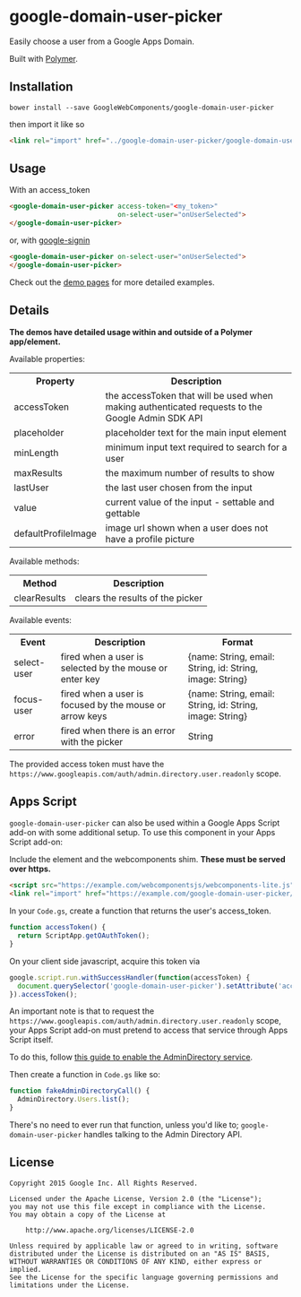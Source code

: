 # google-domain-user-picker

Easily choose a user from a Google Apps Domain.

Built with [Polymer](https://polymer-project.org).

## Installation

```
bower install --save GoogleWebComponents/google-domain-user-picker
```

then import it like so

```html
<link rel="import" href="../google-domain-user-picker/google-domain-user-picker.html">
```

## Usage

With an access_token

```html
<google-domain-user-picker access-token="<my_token>"
                           on-select-user="onUserSelected">
</google-domain-user-picker>
```

or, with [google-signin](https://github.com/GoogleWebComponents/google-signin)

```html
<google-domain-user-picker on-select-user="onUserSelected">
</google-domain-user-picker>
```

Check out the [demo pages](demo) for more detailed examples.

## Details

**The demos have detailed usage within and outside of a Polymer app/element.**

Available properties:

<table>
  <tr>
    <th>Property</th>
    <th>Description</th>
  </tr>
  <tr>
    <td>accessToken</td>
    <td>the accessToken that will be used when making authenticated requests to the Google Admin SDK API</td>
  </tr>
  <tr>
    <td>placeholder</td>
    <td>placeholder text for the main input element</td>
  </tr>
  <tr>
    <td>minLength</td>
    <td>minimum input text required to search for a user</td>
  </tr>
  <tr>
    <td>maxResults</td>
    <td>the maximum number of results to show</td>
  </tr>
  <tr>
    <td>lastUser</td>
    <td>the last user chosen from the input</td>
  </tr>
  <tr>
    <td>value</td>
    <td>current value of the input - settable and gettable</td>
  </tr>
  <tr>
    <td>defaultProfileImage</td>
    <td>image url shown when a user does not have a profile picture</td>
  </tr>
</table>

Available methods:

<table>
  <tr>
    <th>Method</th>
    <th>Description</th>
  </tr>
  <tr>
    <td>clearResults</td>
    <td>clears the results of the picker</td>
  </tr>
</table>

Available events:

<table>
  <tr>
    <th>Event</th>
    <th>Description</th>
    <th>Format</th>
  </tr>
  <tr>
    <td>select-user</td>
    <td>fired when a user is selected by the mouse or enter key</td>
    <td>{name: String, email: String, id: String, image: String}</td>
  </tr>
  <tr>
    <td>focus-user</td>
    <td>fired when a user is focused by the mouse or arrow keys</td>
    <td>{name: String, email: String, id: String, image: String}</td>
  </tr>
  <tr>
    <td>error</td>
    <td>fired when there is an error with the picker</td>
    <td>String</td>
  </tr>
</table>

The provided access token must have the `https://www.googleapis.com/auth/admin.directory.user.readonly` scope.

## Apps Script

`google-domain-user-picker` can also be used within a Google Apps Script add-on with some additional setup. To use this component in your Apps Script add-on:

Include the element and the webcomponents shim. **These must be served over https.**

```html
<script src="https://example.com/webcomponentsjs/webcomponents-lite.js"></script>
<link rel="import" href="https://example.com/google-domain-user-picker/google-domain-user-picker.html">
```

In your `Code.gs`, create a function that returns the user's access_token.

```js
function accessToken() {
  return ScriptApp.getOAuthToken();
}
```

On your client side javascript, acquire this token via

```js
google.script.run.withSuccessHandler(function(accessToken) {
  document.querySelector('google-domain-user-picker').setAttribute('access-token', accessToken);
}).accessToken();
```
An important note is that to request the `https://www.googleapis.com/auth/admin.directory.user.readonly` scope, your Apps Script add-on must pretend to access that service through Apps Script itself.

To do this, follow [this guide to enable the AdminDirectory service](https://developers.google.com/apps-script/guides/services/advanced).

Then create a function in `Code.gs` like so:

```js
function fakeAdminDirectoryCall() {
  AdminDirectory.Users.list();
}
```

There's no need to ever run that function, unless you'd like to; `google-domain-user-picker` handles talking to the Admin Directory API.

## License

```
Copyright 2015 Google Inc. All Rights Reserved.

Licensed under the Apache License, Version 2.0 (the "License");
you may not use this file except in compliance with the License.
You may obtain a copy of the License at

    http://www.apache.org/licenses/LICENSE-2.0

Unless required by applicable law or agreed to in writing, software
distributed under the License is distributed on an "AS IS" BASIS,
WITHOUT WARRANTIES OR CONDITIONS OF ANY KIND, either express or implied.
See the License for the specific language governing permissions and
limitations under the License.
```
